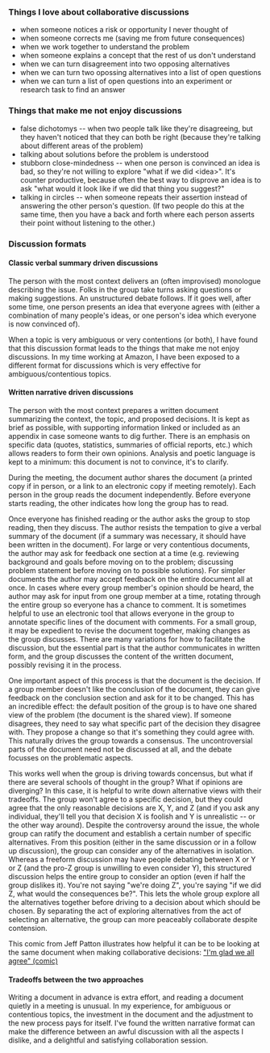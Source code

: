 ### Things I love about collaborative discussions
 - when someone notices a risk or opportunity I never thought of
 - when someone corrects me (saving me from future consequences)
 - when we work together to understand the problem
 - when someone explains a concept that the rest of us don't understand
 - when we can turn disagreement into two opposing alternatives
 - when we can turn two opossing alternatives into a list of open questions
 - when we can turn a list of open questions into an experiment or research task
   to find an answer
 
### Things that make me not enjoy discussions
 - false dichotomys -- when two people talk like they're disagreeing, but they haven't noticed that
   they can both be right (because they're talking about different areas of the
   problem)
 - talking about solutions before the problem is understood
 - stubborn close-mindedness -- when one person is convinced an idea is bad, so
   they're not willing to explore "what if we did &lt;idea&gt;". It's counter
   productive, because often the best way to disprove an idea is to ask "what
   would it look like if we did that thing you suggest?"
 - talking in circles -- when someone repeats their assertion instead of
   answering the other person's question. (If two people do this at the same
   time, then you have a back and forth where each person asserts their point
   without listening to the other.)

### Discussion formats
#### Classic verbal summary driven discussions

The person with the most context delivers an (often improvised) monologue
describing the issue. Folks in the group take turns asking questions or making
suggestions. An unstructured debate follows. If it goes well, after some time,
one person presents an idea that everyone agrees with (either a combination of
many people's ideas, or one person's idea which everyone is now convinced of).

When a topic is very ambiguous or very contentions (or both), I have found that
this discussion format leads to the things that make me not enjoy discussions.
In my time working at Amazon, I have been exposed to a different format for
discussions which is very effective for ambiguous/contentious topics.

#### Written narrative driven discussions

The person with the most context prepares a written document summarizing the
context, the topic, and proposed decisions. It is kept as brief as possible,
with supporting information linked or included as an appendix in case someone
wants to dig further. There is an emphasis on specific data (quotes, statistics,
summaries of official reports, etc.) which allows readers to form their own
opinions. Analysis and poetic language is kept to a minimum: this document is
not to convince, it's to clarify.

During the meeting, the document author shares the document (a printed copy if
in person, or a link to an electronic copy if meeting remotely). Each person in
the group reads the document independently. Before everyone starts reading, the
other indicates how long the group has to read. 

Once everyone has finished reading or the author asks the group to stop reading,
then they discuss. The author resists the tempation to give a verbal summary of
the document (if a summary was necessary, it should have been written in the
document). For large or very contentious documents, the author may ask for
feedback one section at a time (e.g. reviewing background and goals before
moving on to the problem; discussing problem statement before moving on to
possible solutions). For simpler documents the author may accept feedback on the
entire document all at once. In cases where every group member's opinion should
be heard, the author may ask for input from one group member at a time, rotating
through the entire group so everyone has a chance to comment. It is sometimes
helpful to use an electronic tool that allows everyone in the group to annotate
specific lines of the document with comments. For a small group, it may be
expedient to revise the document together, making changes as the group
discusses. There are many variations for how to facilitate the discussion, but
the essential part is that the author communicates in written form, and the
group discusses the content of the written document, possibly revising it in the
process.

One important aspect of this process is that the document is the decision. If a
group member doesn't like the conclusion of the document, they can give feedback
on the conclusion section and ask for it to be changed. This has an incredible
effect: the default position of the group is to have one shared view of the
problem (the document is the shared view). If someone disagrees, they need to
say what specific part of the decision they disagree with. They propose a change
so that it's something they could agree with. This naturally drives the group
towards a consensus. The uncontroversial parts of the document need not be
discussed at all, and the debate focusses on the problematic aspects. 

This works well when the group is driving towards concensus, but what if there
are several schools of thought in the group? What if opinions are diverging? In
this case, it is helpful to write down alternative views with their tradeoffs.
The group won't agree to a specific decision, but they could agree that the only
reasonable decisions are X, Y, and Z (and if you ask any individual, they'll
tell you that decision X is foolish and Y is unrealistic -- or the other way
around). Despite the controversy around the issue, the whole group can ratify
the document and establish a certain number of specific alternatives. From this
position (either in the same discussion or in a follow up discussion), the group
can consider any of the alternatives in isolation. Whereas a freeform discussion
may have people debating between X or Y or Z (and the pro-Z group is unwilling
to even consider Y), this structured discussion helps the entire group to
consider an option (even if half the group dislikes it). You're not saying
"we're doing Z", you're saying "if we did Z, what would the consequences be?".
This lets the whole group explore all the alternatives together before driving
to a decision about which should be chosen. By separating the act of exploring
alternatives from the act of selecting an alternative, the group can more
peaceably collaborate despite contension. 

This comic from Jeff Patton illustrates how helpful it can be to be looking at
the same document when making collaborative decisions:
["I'm glad we all agree" (comic)](https://www.jpattonassociates.com/glad-we-all-agree-2/)

#### Tradeoffs between the two approaches

Writing a document in advance is extra effort, and reading a document quietly in
a meeting is unusual. In my experience, for ambiguous or contentious topics, the
investment in the document and the adjustment to the new process pays for
itself. I've found the written narrative format can make the difference between
an awful discussion with all the aspects I dislike, and a delightful and
satisfying collaboration session. 
